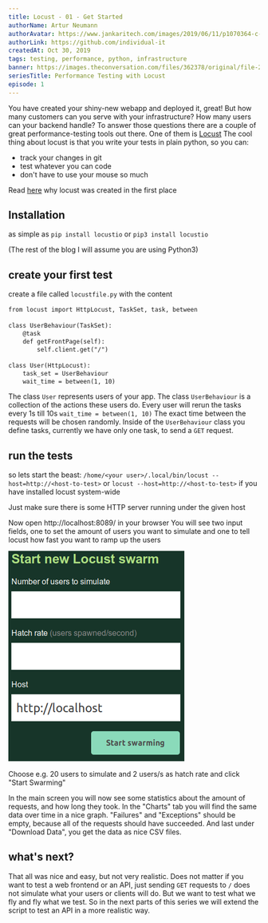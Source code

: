 ```yaml
---
title: Locust - 01 - Get Started
authorName: Artur Neumann
authorAvatar: https://www.jankaritech.com/images/2019/06/11/p1070364-c-light-800.jpg
authorLink: https://github.com/individual-it
createdAt: Oct 30, 2019
tags: testing, performance, python, infrastructure
banner: https://images.theconversation.com/files/362378/original/file-20201008-20-g8soll.jpg?ixlib=rb-1.1.0&q=45&auto=format&w=926&fit=clip
seriesTitle: Performance Testing with Locust
episode: 1
---
```


You have created your shiny-new webapp and deployed it, great! But how many customers can you serve with your infrastructure? How many users can your backend handle?
To answer those questions there are a couple of great performance-testing tools out there. One of them is [Locust](https://locust.io/)
The cool thing about locust is that you write your tests in plain python, so you can:
 - track your changes in git
 - test whatever you can code
 - don't have to use your mouse so much

Read [here](https://docs.locust.io/en/stable/what-is-locust.html#background) why locust was created in the first place

## Installation
 as simple as `pip install locustio` or `pip3 install locustio`

 (The rest of the blog I will assume you are using Python3)

## create your first test

create a file called `locustfile.py` with the content

```
from locust import HttpLocust, TaskSet, task, between

class UserBehaviour(TaskSet):
    @task
    def getFrontPage(self):
        self.client.get("/")

class User(HttpLocust):
    task_set = UserBehaviour
    wait_time = between(1, 10)
```

The class `User` represents users of your app. The class `UserBehaviour` is a collection of the actions these users do.
Every user will rerun the tasks every 1s till 10s `wait_time = between(1, 10)` The exact time between the requests will be chosen randomly.
Inside of the `UserBehaviour` class you define tasks, currently we have only one task, to send a `GET` request.

## run the tests

so lets start the beast:
`/home/<your user>/.local/bin/locust --host=http://<host-to-test>`
or
`locust --host=http://<host-to-test>`
if you have installed locust system-wide

Just make sure there is some HTTP server running under the given host

Now open http://localhost:8089/ in your browser
You will see two input fields, one to set the amount of users you want to simulate and one to tell locust how fast you want to ramp up the users

![Start new Locust swarm](/src/assets/Locust/images/locust-01-images/StartNewLocustSwarm.png)

Choose e.g. 20 users to simulate and 2 users/s as hatch rate and click "Start Swarming"

In the main screen you will now see some statistics about the amount of requests, and how long they took. In the "Charts" tab you will find the same data over time in a nice graph. "Failures" and "Exceptions" should be empty, because all of the requests should have succeeded. And last under "Download Data", you get the data as nice CSV files.

## what's next?

That all was nice and easy, but not very realistic. Does not matter if you want to test a web frontend or an API, just sending `GET` requests to `/` does not simulate what your users or clients will do. But we want to test what we fly and fly what we test. So in the next parts of this series we will extend the script to test an API in a more realistic way.
